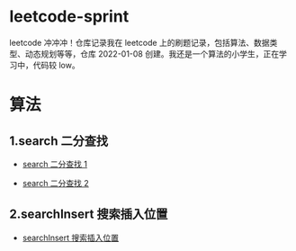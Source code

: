 # leetcode-sprint

leetcode 冲冲冲！仓库记录我在 leetcode 上的刷题记录，包括算法、数据类型、动态规划等等，仓库 2022-01-08 创建。我还是一个算法的小学生，正在学习中，代码较 low。

# 算法

## 1.search 二分查找

- [search 二分查找 1](https://github.com/Tyh2001/leetcode-sprint/blob/master/algorithm/search/demo1.js)

- [search 二分查找 2](https://github.com/Tyh2001/leetcode-sprint/blob/master/algorithm/search/demo2.js)

## 2.searchInsert 搜索插入位置

- [searchInsert 搜索插入位置](https://github.com/Tyh2001/leetcode-sprint/blob/master/algorithm/searchInsert/demo1.js)
